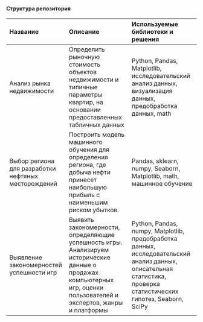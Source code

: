 #### Структура репозитория

| Название | Описание | Используемые библиотеки и решения
|:--------------------|:------------------------ |:--------------------------
| Анализ рынка недвижимости | Определить рыночную стоимость объектов недвижимости и типичные параметры квартир, на основании предоставленных табличных данных| Python, Pandas, Matplotlib, исследовательский анализ данных, визуализация данных, предобработка данных, math
| Выбор региона для разработки нефтяных месторождений| Построить модель машинного обучения для определения региона, где добыча нефти принесет наибольшую прибыль с наименьшим риском убытков.| Pandas, sklearn, numpy, Seaborn, Matplotlib, math, машинное обучение
| Выявление закономерностей успешности игр | Выявить закономерности, определяющие успешность игры. Анализируем исторические данные о продажах компьютерных игр, оценки пользователей и экспертов, жанры и платформы  | Python, Pandas, numpy, Matplotlib, предобработка данных, исследовательский анализ данных, описательная статистика, проверка статистических гипотез, Seaborn, SciPy
